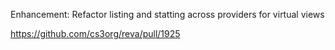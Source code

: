 Enhancement: Refactor listing and statting across providers for virtual views

https://github.com/cs3org/reva/pull/1925
